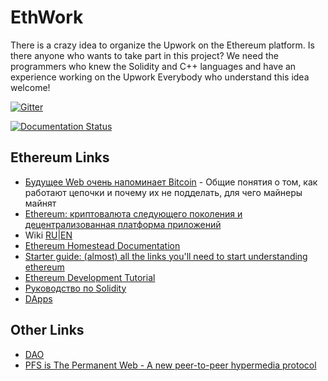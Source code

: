 # EthWork

There is a crazy idea to organize the Upwork on the Ethereum platform.
Is there anyone who wants to take part in this project?
We need the programmers who knew the Solidity and С++ languages and have an experience working on the Upwork
Everybody who understand this idea welcome!

[![Gitter](https://badges.gitter.im/nn1k1kvn/EthereumUpwork.svg)](https://gitter.im/nn1k1kvn/EthereumUpwork?utm_source=badge&utm_medium=badge&utm_campaign=pr-badge)

[![Documentation Status](https://readthedocs.org/projects/ethwork/badge/?version=latest)](http://ethwork.readthedocs.io/ru/latest/?badge=latest)


## Ethereum Links

 * <a href="https://habrahabr.ru/post/269879/">Будущее Web очень напоминает Bitcoin</a> - Общие понятия о том, как работают цепочки и почему их не подделать, для чего майнеры майнят
 * <a href="http://savepearlharbor.com/?p=214305">Ethereum: криптовалюта следующего поколения и децентрализованная платформа приложений</a>
 * Wiki <a href="https://ru.wikipedia.org/wiki/Ethereum">RU</a>|<a href="https://en.wikipedia.org/wiki/Ethereum">EN</a>
 * <a href="http://www.ethdocs.org/en/latest/">Ethereum Homestead Documentation</a>
 * <a href="https://www.reddit.com/r/ethereum/comments/3vxvlx/starter_guide_almost_all_the_links_youll_need_to/">Starter guide: (almost) all the links you'll need to start understanding ethereum</a>
 * <a href="https://github.com/ethereum/wiki/wiki/Ethereum-Development-Tutorial">Ethereum Development Tutorial</a>
 * <a href="https://github.com/ethereum/wiki/wiki/%D0%A0%D1%83%D0%BA%D0%BE%D0%B2%D0%BE%D0%B4%D1%81%D1%82%D0%B2%D0%BE-%D0%BF%D0%BE-Solidity">Руководство по Solidity</a>
 * <a href="http://dapps.ethercasts.com/">DApps</a>
 
## Other Links

 * <a href="https://blog.slock.it/announcing-dao-link-the-bridge-between-blockchain-and-brick-and-mortar-companies-9510ba04d236#.igfkrqpqa">DAO</a>
 * <a href="https://ipfs.io/">PFS is The Permanent Web - A new peer-to-peer hypermedia protocol</a>
 
 
 

